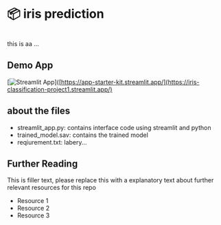 # 📦 iris prediction
```

```

this is aa ...

## Demo App

[![Streamlit App](https://static.streamlit.io/badges/streamlit_badge_black_white.svg)]([https://app-starter-kit.streamlit.app/](https://iris-classification-project1.streamlit.app/)



## about the files

- streamlit_app.py: contains interface code using streamlit and python
- trained_model.sav: contains the trained model
- reqiurement.txt: labery...

## Further Reading

This is filler text, please replace this with a explanatory text about further relevant resources for this repo
- Resource 1
- Resource 2
- Resource 3
